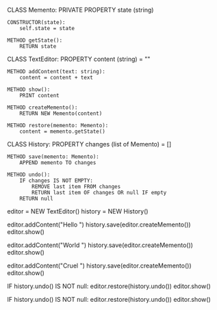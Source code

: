 CLASS Memento:
    PRIVATE PROPERTY state (string)

    CONSTRUCTOR(state):
        self.state = state

    METHOD getState():
        RETURN state

CLASS TextEditor:
    PROPERTY content (string) = ""

    METHOD addContent(text: string):
        content = content + text

    METHOD show():
        PRINT content

    METHOD createMemento():
        RETURN NEW Memento(content)

    METHOD restore(memento: Memento):
        content = memento.getState()

CLASS History:
    PROPERTY changes (list of Memento) = []

    METHOD save(memento: Memento):
        APPEND memento TO changes

    METHOD undo():
        IF changes IS NOT EMPTY:
            REMOVE last item FROM changes
            RETURN last item OF changes OR null IF empty
        RETURN null

editor = NEW TextEditor()
history = NEW History()

editor.addContent("Hello ")
history.save(editor.createMemento())
editor.show()

editor.addContent("World ")
history.save(editor.createMemento())
editor.show()

editor.addContent("Cruel ")
history.save(editor.createMemento())
editor.show()

IF history.undo() IS NOT null:
    editor.restore(history.undo())
editor.show()

IF history.undo() IS NOT null:
    editor.restore(history.undo())
editor.show()
